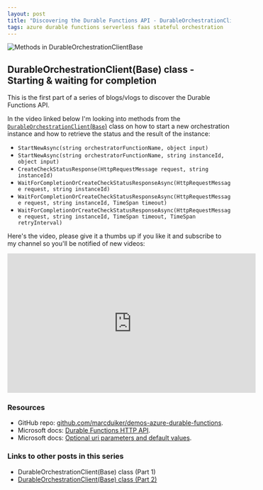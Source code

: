 ```yaml
---
layout: post
title: "Discovering the Durable Functions API - DurableOrchestrationClient (part 1)"
tags: azure durable functions serverless faas stateful orchestration
---
```


<img class="u-max-full-width" itemprop="image" src="{{ site.url }}/assets/2019/01/07/DurableOrchestrationClientBase1_900.png" alt="Methods in DurableOrchestrationClientBase">

## DurableOrchestrationClient(Base) class - Starting & waiting for completion

This is the first part of a series of blogs/vlogs to discover the Durable Functions API.

<!--more-->

In the video linked below I'm looking into methods from the  [`DurableOrchestrationClient`(`Base`)](https://github.com/Azure/azure-functions-durable-extension/blob/aa38ee7a608f8fb552a9c34dd1d4ea25525cdf58/src/WebJobs.Extensions.DurableTask/DurableOrchestrationClientBase.cs) class on how to start a new orchestration instance and how to retrieve the status and the result of the instance:

- `StartNewAsync(string orchestratorFunctionName, object input)`
- `StartNewAsync(string orchestratorFunctionName, string instanceId, object input)`
- `CreateCheckStatusResponse(HttpRequestMessage request, string instanceId)`
- `WaitForCompletionOrCreateCheckStatusResponseAsync(HttpRequestMessage request, string instanceId)`
- `WaitForCompletionOrCreateCheckStatusResponseAsync(HttpRequestMessage request, string instanceId, TimeSpan timeout)`
- `WaitForCompletionOrCreateCheckStatusResponseAsync(HttpRequestMessage request, string instanceId, TimeSpan timeout, TimeSpan retryInterval)`

Here's the video, please give it a thumbs up if you like it and subscribe to my channel so you'll be notified of new videos:

<iframe width="560" height="315" src="https://www.youtube.com/embed/mRDesdK3W8Q" frameborder="0" allow="autoplay; encrypted-media" allowfullscreen></iframe>

### Resources

- GitHub repo: [github.com/marcduiker/demos-azure-durable-functions](https://github.com/marcduiker/demos-azure-durable-functions).
- Microsoft docs: [Durable Functions HTTP API](https://docs.microsoft.com/en-us/azure/azure-functions/durable/durable-functions-http-api).
- Microsoft docs: [Optional uri parameters and default values](https://docs.microsoft.com/en-us/aspnet/web-api/overview/web-api-routing-and-actions/attribute-routing-in-web-api-2#optional-uri-parameters-and-default-values).

### Links to other posts in this series

- DurableOrchestrationClient(Base) class (Part 1)
- [DurableOrchestrationClient(Base) class (Part 2)](/2019/02/17/durable-functions-api-durableorchestrationclient-2.html)
